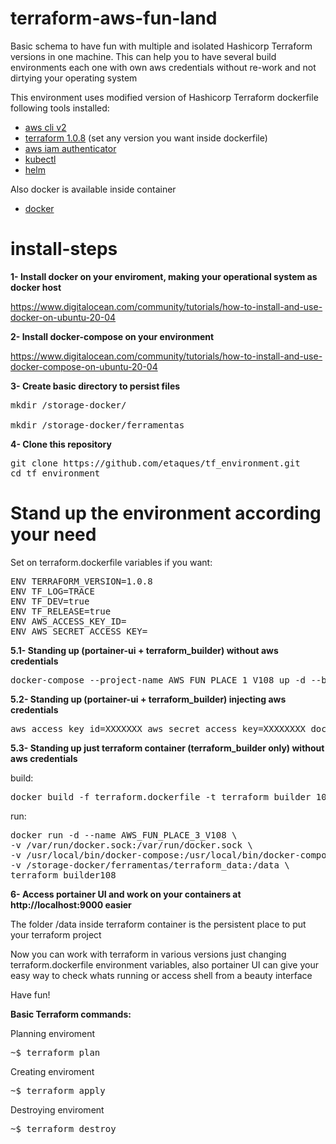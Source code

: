 # terraform-aws-fun-land

Basic schema to have fun with multiple and isolated Hashicorp Terraform versions in one machine. 
This can help you to have several build environments each one with own aws credentials without re-work and not dirtying your operating system

This environment uses modified version of Hashicorp Terraform dockerfile following tools installed:

- [aws cli v2](https://docs.aws.amazon.com/cli/latest/userguide/getting-started-install.html)
- [terraform 1.0.8](https://releases.hashicorp.com/terraform/) (set any version you want inside dockerfile)
- [aws iam authenticator](https://docs.aws.amazon.com/eks/latest/userguide/install-aws-iam-authenticator.html)
- [kubectl](https://kubernetes.io/docs/tasks/tools/install-kubectl-linux/)
- [helm](https://helm.sh/docs/intro/install/)

Also docker is available inside container

- [docker](https://docs.docker.com/engine/install/) 

# install-steps

<b>1- Install docker on your enviroment, making your operational system as docker host</b>

https://www.digitalocean.com/community/tutorials/how-to-install-and-use-docker-on-ubuntu-20-04

<b>2- Install docker-compose on your environment</b>

https://www.digitalocean.com/community/tutorials/how-to-install-and-use-docker-compose-on-ubuntu-20-04

<b>3- Create basic directory to persist files</b>

<pre>mkdir /storage-docker/

mkdir /storage-docker/ferramentas</pre>

<b>4- Clone this repository</b>

<pre>git clone https://github.com/etaques/tf_environment.git
cd tf_environment</pre>

# Stand up the environment according your need

Set on terraform.dockerfile variables if you want:
<pre>
ENV TERRAFORM_VERSION=1.0.8
ENV TF_LOG=TRACE
ENV TF_DEV=true
ENV TF_RELEASE=true
ENV AWS_ACCESS_KEY_ID=
ENV AWS_SECRET_ACCESS_KEY=
</pre>

<b>5.1- Standing up (portainer-ui + terraform_builder) without aws credentials</b>

<pre>docker-compose --project-name AWS_FUN_PLACE_1_V108 up -d --build</pre>

<b>5.2- Standing up (portainer-ui + terraform_builder) injecting aws credentials</b>

<pre>aws_access_key_id=XXXXXXX aws_secret_access_key=XXXXXXXX docker-compose --project-name AWS_FUN_PLACE_2_V108 up -d --build</pre>

<b>5.3- Standing up just terraform container (terraform_builder only) without aws credentials</b>

build:
<pre>docker build -f terraform.dockerfile -t terraform_builder_108 .</pre>

run:
<pre>docker run -d --name AWS_FUN_PLACE_3_V108 \
-v /var/run/docker.sock:/var/run/docker.sock \
-v /usr/local/bin/docker-compose:/usr/local/bin/docker-compose \
-v /storage-docker/ferramentas/terraform_data:/data \
terraform_builder108</pre>

<b>6- Access portainer UI and work on your containers at http://localhost:9000 easier</b>

The folder /data inside terraform container is the persistent place to put your terraform project

Now you can work with terraform in various versions just changing terraform.dockerfile environment variables, 
also portainer UI can give your easy way to check whats running or access shell from a beauty interface

Have fun!

<b>Basic Terraform commands:</b>

Planning enviroment

<pre>~$ terraform plan</pre>

Creating enviroment

<pre>~$ terraform apply</pre>

Destroying enviroment

<pre>~$ terraform destroy</pre>
